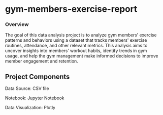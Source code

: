 # gym-members-exercise-report
### Overview
The goal of this data analysis project is to analyze gym members' exercise patterns and behaviors using a dataset that tracks members' exercise routines, attendance, and other relevant metrics. This analysis aims to uncover insights into members' workout habits, identify trends in gym usage, and help the gym management make informed decisions to improve member engagement and retention.

## Project Components
Data Source: CSV file

Notebook: Jupyter Notebook

Data Visualization: Plotly

